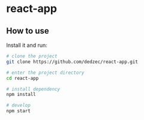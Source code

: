 # react-app

## How to use

Install it and run:

```sh
# clone the project
git clone https://github.com/dedzec/react-app.git

# enter the project directory
cd react-app

# install dependency
npm install

# develop
npm start
```
